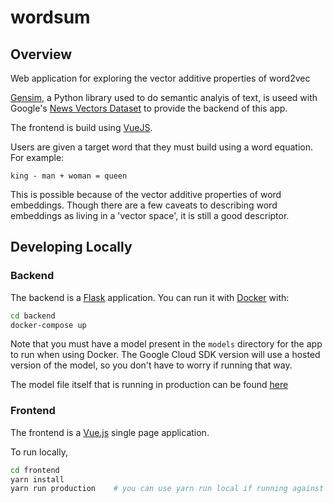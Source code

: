# wordsum

## Overview

Web application for exploring the vector additive properties of word2vec

[Gensim](https://radimrehurek.com/gensim/index.html), a Python library used to do semantic analyis of text, is useed with Google's [News Vectors Dataset](https://drive.google.com/file/d/0B7XkCwpI5KDYNlNUTTlSS21pQmM) to provide the backend of this app. 

The frontend is build using [VueJS](https://vuejs.org/).

Users are given a target word that they must build using a word equation. For example:

```
king - man + woman = queen
```

This is possible because of the vector additive properties of word embeddings. Though there are a few caveats to describing word embeddings as living in a 'vector space', it is still a good descriptor.

## Developing Locally

### Backend

The backend is a [Flask](https://palletsprojects.com/p/flask/) application. You can run it with [Docker](https://hub.docker.com/) with:

```bash
cd backend
docker-compose up
```

Note that you must have a model present in the `models` directory for the app to run when using Docker. The Google Cloud SDK version will use a hosted version of the model, so you don't have to worry if running that way.

The model file itself that is running in production can be found [here](https://drive.google.com/file/d/0B7XkCwpI5KDYNlNUTTlSS21pQmM/edit)

### Frontend

The frontend is a [Vue.js](https://vuejs.org/) single page application.

To run locally,

```bash
cd frontend
yarn install
yarn run production    # you can use yarn run local if running against local backend
```


